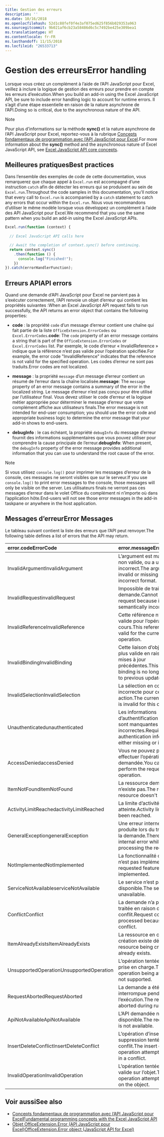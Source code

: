 ```yaml
---
title: Gestion des erreurs
description: ''
ms.date: 10/16/2018
ms.openlocfilehash: 52d1c88fef0f4e3af075ed625f856b029353a963
ms.sourcegitcommit: 9b021af6cb23a58486d6c5c7492be425e309bea1
ms.translationtype: HT
ms.contentlocale: fr-FR
ms.lasthandoff: 11/15/2018
ms.locfileid: "26533713"
---
```

# <a name="error-handling"></a><span data-ttu-id="73a6e-102">Gestion des erreurs</span><span class="sxs-lookup"><span data-stu-id="73a6e-102">Error handling</span></span>

<span data-ttu-id="73a6e-103">Lorsque vous créez un complément à l’aide de l’API JavaScript pour Excel, veillez à inclure la logique de gestion des erreurs pour prendre en compte les erreurs d’exécution.</span><span class="sxs-lookup"><span data-stu-id="73a6e-103">When you build an add-in using the Excel JavaScript API, be sure to include error handling logic to account for runtime errors.</span></span> <span data-ttu-id="73a6e-104">Il s’agit d’une étape essentielle en raison de la nature asynchrone de l’API.</span><span class="sxs-lookup"><span data-stu-id="73a6e-104">Doing so is critical, due to the asynchronous nature of the API.</span></span>

> [!NOTE]
> <span data-ttu-id="73a6e-105">Pour plus d’informations sur la méthode **sync()** et la nature asynchrone de l’API JavaScript pour Excel, reportez-vous à la rubrique [Concepts fondamentaux de programmation avec l’API JavaScript pour Excel](excel-add-ins-core-concepts.md).</span><span class="sxs-lookup"><span data-stu-id="73a6e-105">For more information about the **sync()** method and the asynchronous nature of Excel JavaScript API, see [Excel JavaScript API core concepts](excel-add-ins-core-concepts.md).</span></span>

## <a name="best-practices"></a><span data-ttu-id="73a6e-106">Meilleures pratiques</span><span class="sxs-lookup"><span data-stu-id="73a6e-106">Best practices</span></span>

<span data-ttu-id="73a6e-107">Dans l’ensemble des exemples de code de cette documentation, vous remarquerez que chaque appel à `Excel.run` est accompagné d’une instruction `catch` afin de détecter les erreurs qui se produisent au sein de `Excel.run`.</span><span class="sxs-lookup"><span data-stu-id="73a6e-107">Throughout the code samples in this documentation, you'll notice that every call to `Excel.run` is accompanied by a `catch` statement to catch any errors that occur within the `Excel.run`.</span></span> <span data-ttu-id="73a6e-108">Nous vous recommandons d’utiliser le même modèle lorsque vous développez un complément à l’aide des API JavaScript pour Excel.</span><span class="sxs-lookup"><span data-stu-id="73a6e-108">We recommend that you use the same pattern when you build an add-in using the Excel JavaScript APIs.</span></span>

```js
Excel.run(function (context) {
  
  // Excel JavaScript API calls here

  // Await the completion of context.sync() before continuing.
  return context.sync()
    .then(function () {
      console.log("Finished!");
    })
}).catch(errorHandlerFunction);
```

## <a name="api-errors"></a><span data-ttu-id="73a6e-109">Erreurs API</span><span class="sxs-lookup"><span data-stu-id="73a6e-109">API errors</span></span>

<span data-ttu-id="73a6e-110">Quand une demande d’API JavaScript pour Excel ne parvient pas à s’exécuter correctement, l’API renvoie un objet d’erreur qui contient les propriétés suivantes :</span><span class="sxs-lookup"><span data-stu-id="73a6e-110">When an Excel JavaScript API request fails to run successfully, the API returns an error object that contains the following properties:</span></span>

- <span data-ttu-id="73a6e-111">**code** :  la propriété `code` d’un message d’erreur contient une chaîne qui fait partie de la liste `OfficeExtension.ErrorCodes` ou `Excel.ErrorCodes`.</span><span class="sxs-lookup"><span data-stu-id="73a6e-111">**code**:  The `code` property of an error message contains a string that is part of the `OfficeExtension.ErrorCodes` or `Excel.ErrorCodes` list.</span></span> <span data-ttu-id="73a6e-112">Par exemple, le code d’erreur « InvalidReference » indique que la référence n’est pas valide pour l’opération spécifiée.</span><span class="sxs-lookup"><span data-stu-id="73a6e-112">For example, the error code "InvalidReference" indicates that the reference is not valid for the specified operation.</span></span> <span data-ttu-id="73a6e-113">Les codes d’erreur ne sont pas traduits.</span><span class="sxs-lookup"><span data-stu-id="73a6e-113">Error codes are not localized.</span></span>

- <span data-ttu-id="73a6e-114">**message** : la propriété `message` d’un message d’erreur contient un résumé de l’erreur dans la chaîne localisée.</span><span class="sxs-lookup"><span data-stu-id="73a6e-114">**message**: The `message` property of an error message contains a summary of the error in the localized string.</span></span> <span data-ttu-id="73a6e-115">Le message d’erreur n’est pas conçu pour être utilisé par l’utilisateur final. Vous devez utiliser le code d’erreur et la logique métier appropriée pour déterminer le message d’erreur que votre complément affiche aux utilisateurs finals.</span><span class="sxs-lookup"><span data-stu-id="73a6e-115">The error message is not intended for end-user consumption; you should use the error code and appropriate business logic to determine the error message that your add-in shows to end-users.</span></span>

- <span data-ttu-id="73a6e-116">**debugInfo** : le cas échéant, la propriété `debugInfo` du message d’erreur fournit des informations supplémentaires que vous pouvez utiliser pour comprendre la cause principale de l’erreur.</span><span class="sxs-lookup"><span data-stu-id="73a6e-116">**debugInfo**: When present, the `debugInfo` property of the error message provides additional information that you can use to understand the root cause of the error.</span></span>

> [!NOTE]
> <span data-ttu-id="73a6e-117">Si vous utilisez `console.log()` pour imprimer les messages d’erreur de la console, ces messages ne seront visibles que sur le serveur.</span><span class="sxs-lookup"><span data-stu-id="73a6e-117">If you use `console.log()` to print error messages to the console, those messages will only be visible on the server.</span></span> <span data-ttu-id="73a6e-118">Les utilisateurs finals ne verront pas ces messages d’erreur dans le volet Office du complément ni n’importe où dans l’application hôte.</span><span class="sxs-lookup"><span data-stu-id="73a6e-118">End-users will not see those error messages in the add-in taskpane or anywhere in the host application.</span></span>

## <a name="error-messages"></a><span data-ttu-id="73a6e-119">Messages d’erreur</span><span class="sxs-lookup"><span data-stu-id="73a6e-119">Error Messages</span></span>

<span data-ttu-id="73a6e-120">Le tableau suivant contient la liste des erreurs que l’API peut renvoyer.</span><span class="sxs-lookup"><span data-stu-id="73a6e-120">The following table defines a list of errors that the API may return.</span></span>

|<span data-ttu-id="73a6e-121">error.code</span><span class="sxs-lookup"><span data-stu-id="73a6e-121">ErrorCode</span></span> | <span data-ttu-id="73a6e-122">error.message</span><span class="sxs-lookup"><span data-stu-id="73a6e-122">ErrorMessage</span></span> |
|:----------|:--------------|
|<span data-ttu-id="73a6e-123">InvalidArgument</span><span class="sxs-lookup"><span data-stu-id="73a6e-123">InvalidArgument</span></span> |<span data-ttu-id="73a6e-124">L’argument est manquant ou non valide, ou a un format incorrect.</span><span class="sxs-lookup"><span data-stu-id="73a6e-124">The argument is invalid or missing or has an incorrect format.</span></span>|
|<span data-ttu-id="73a6e-125">InvalidRequest</span><span class="sxs-lookup"><span data-stu-id="73a6e-125">invalidRequest</span></span>  |<span data-ttu-id="73a6e-126">Impossible de traiter la demande.</span><span class="sxs-lookup"><span data-stu-id="73a6e-126">Cannot process the request because it is semantically incorrect.</span></span>|
|<span data-ttu-id="73a6e-127">InvalidReference</span><span class="sxs-lookup"><span data-stu-id="73a6e-127">InvalidReference</span></span>|<span data-ttu-id="73a6e-128">Cette référence n’est pas valide pour l’opération en cours.</span><span class="sxs-lookup"><span data-stu-id="73a6e-128">This reference is not valid for the current operation.</span></span>|
|<span data-ttu-id="73a6e-129">InvalidBinding</span><span class="sxs-lookup"><span data-stu-id="73a6e-129">InvalidBinding</span></span>  |<span data-ttu-id="73a6e-130">Cette liaison d’objets n’est plus valide en raison de mises à jour précédentes.</span><span class="sxs-lookup"><span data-stu-id="73a6e-130">This object binding is no longer valid due to previous updates.</span></span>|
|<span data-ttu-id="73a6e-131">InvalidSelection</span><span class="sxs-lookup"><span data-stu-id="73a6e-131">InvalidSelection</span></span>|<span data-ttu-id="73a6e-132">La sélection en cours est incorrecte pour cette action.</span><span class="sxs-lookup"><span data-stu-id="73a6e-132">The current selection is invalid for this operation.</span></span>|
|<span data-ttu-id="73a6e-133">Unauthenticated</span><span class="sxs-lookup"><span data-stu-id="73a6e-133">unauthenticated</span></span> |<span data-ttu-id="73a6e-134">Les informations d’authentification requises sont manquantes ou incorrectes.</span><span class="sxs-lookup"><span data-stu-id="73a6e-134">Required authentication information is either missing or invalid.</span></span>|
|<span data-ttu-id="73a6e-135">AccessDenied</span><span class="sxs-lookup"><span data-stu-id="73a6e-135">accessDenied</span></span> |<span data-ttu-id="73a6e-136">Vous ne pouvez pas effectuer l’opération demandée.</span><span class="sxs-lookup"><span data-stu-id="73a6e-136">You cannot perform the requested operation.</span></span>|
|<span data-ttu-id="73a6e-137">ItemNotFound</span><span class="sxs-lookup"><span data-stu-id="73a6e-137">itemNotFound</span></span> |<span data-ttu-id="73a6e-138">La ressource demandée n’existe pas.</span><span class="sxs-lookup"><span data-stu-id="73a6e-138">The requested resource doesn't exist.</span></span>|
|<span data-ttu-id="73a6e-139">ActivityLimitReached</span><span class="sxs-lookup"><span data-stu-id="73a6e-139">activityLimitReached</span></span>|<span data-ttu-id="73a6e-140">La limite d’activité a été atteinte.</span><span class="sxs-lookup"><span data-stu-id="73a6e-140">Activity limit has been reached.</span></span>|
|<span data-ttu-id="73a6e-141">GeneralException</span><span class="sxs-lookup"><span data-stu-id="73a6e-141">generalException</span></span>|<span data-ttu-id="73a6e-142">Une erreur interne s’est produite lors du traitement de la demande.</span><span class="sxs-lookup"><span data-stu-id="73a6e-142">There was an internal error while processing the request.</span></span>|
|<span data-ttu-id="73a6e-143">NotImplemented</span><span class="sxs-lookup"><span data-stu-id="73a6e-143">NotImplemented</span></span>  |<span data-ttu-id="73a6e-144">La fonctionnalité demandée n’est pas implémentée</span><span class="sxs-lookup"><span data-stu-id="73a6e-144">The requested feature isn't implemented.</span></span>|
|<span data-ttu-id="73a6e-145">ServiceNotAvailable</span><span class="sxs-lookup"><span data-stu-id="73a6e-145">serviceNotAvailable</span></span>|<span data-ttu-id="73a6e-146">Le service n’est pas disponible.</span><span class="sxs-lookup"><span data-stu-id="73a6e-146">The service is unavailable.</span></span>|
|<span data-ttu-id="73a6e-147">Conflict</span><span class="sxs-lookup"><span data-stu-id="73a6e-147">Conflict</span></span>|<span data-ttu-id="73a6e-148">La demande n’a pas pu être traitée en raison d’un conflit.</span><span class="sxs-lookup"><span data-stu-id="73a6e-148">Request could not be processed because of a conflict.</span></span>|
|<span data-ttu-id="73a6e-149">ItemAlreadyExists</span><span class="sxs-lookup"><span data-stu-id="73a6e-149">ItemAlreadyExists</span></span>|<span data-ttu-id="73a6e-150">La ressource en cours de création existe déjà.</span><span class="sxs-lookup"><span data-stu-id="73a6e-150">The resource being created already exists.</span></span>|
|<span data-ttu-id="73a6e-151">UnsupportedOperation</span><span class="sxs-lookup"><span data-stu-id="73a6e-151">UnsupportedOperation</span></span>|<span data-ttu-id="73a6e-152">L’opération tentée n’est pas prise en charge.</span><span class="sxs-lookup"><span data-stu-id="73a6e-152">The operation being attempted is not supported.</span></span>|
|<span data-ttu-id="73a6e-153">RequestAborted</span><span class="sxs-lookup"><span data-stu-id="73a6e-153">RequestAborted</span></span>|<span data-ttu-id="73a6e-154">La demande a été interrompue pendant l’exécution.</span><span class="sxs-lookup"><span data-stu-id="73a6e-154">The request was aborted during run time.</span></span>|
|<span data-ttu-id="73a6e-155">ApiNotAvailable</span><span class="sxs-lookup"><span data-stu-id="73a6e-155">ApiNotAvailable</span></span>|<span data-ttu-id="73a6e-156">L’API demandée n’est pas disponible.</span><span class="sxs-lookup"><span data-stu-id="73a6e-156">The requested API is not available.</span></span>|
|<span data-ttu-id="73a6e-157">InsertDeleteConflict</span><span class="sxs-lookup"><span data-stu-id="73a6e-157">InsertDeleteConflict</span></span>|<span data-ttu-id="73a6e-158">L’opération d’insertion ou de suppression tentée a créé un conflit.</span><span class="sxs-lookup"><span data-stu-id="73a6e-158">The insert or delete operation attempted resulted in a conflict.</span></span>|
|<span data-ttu-id="73a6e-159">InvalidOperation</span><span class="sxs-lookup"><span data-stu-id="73a6e-159">InvalidOperation</span></span>|<span data-ttu-id="73a6e-160">L’opération tentée n’est pas valide sur l’objet.</span><span class="sxs-lookup"><span data-stu-id="73a6e-160">The operation attempted is invalid on the object.</span></span>|

## <a name="see-also"></a><span data-ttu-id="73a6e-161">Voir aussi</span><span class="sxs-lookup"><span data-stu-id="73a6e-161">See also</span></span>

- [<span data-ttu-id="73a6e-162">Concepts fondamentaux de programmation avec l’API JavaScript pour Excel</span><span class="sxs-lookup"><span data-stu-id="73a6e-162">Fundamental programming concepts with the Excel JavaScript API</span></span>](excel-add-ins-core-concepts.md)
- [<span data-ttu-id="73a6e-163">Objet OfficeExtension.Error (API JavaScript pour Excel)</span><span class="sxs-lookup"><span data-stu-id="73a6e-163">OfficeExtension.Error object (JavaScript API for Excel)</span></span>](https://docs.microsoft.com/javascript/api/office/officeextension.error?view=office-js)
